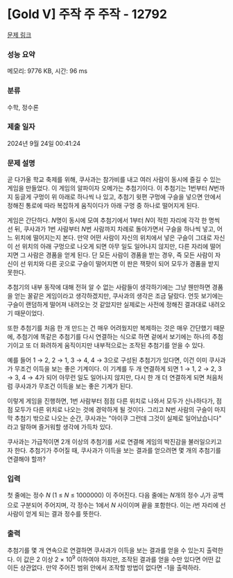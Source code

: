 # [Gold V] 주작 주 주작 - 12792 

[문제 링크](https://www.acmicpc.net/problem/12792) 

### 성능 요약

메모리: 9776 KB, 시간: 96 ms

### 분류

수학, 정수론

### 제출 일자

2024년 9월 24일 00:41:24

### 문제 설명

<p>곧 다가올 학교 축제를 위해, 쿠사과는 참가비를 내고 여러 사람이 동시에 즐길 수 있는 게임을 만들었다. 이 게임의 알파이자 오메가는 추첨기이다. 이 추첨기는 1번부터 <em>N</em>번까지 둥글게 구멍이 위 아래로 하나씩 나 있고, 추첨기 윗편 구멍에 구슬을 넣으면 안에서 정해진 통로에 따라 복잡하게 움직이다가 아래 구멍 중 하나로 떨어지게 된다.</p>

<p>게임은 간단하다. <em>N</em>명이 동시에 모여 추첨기에서 1부터 <em>N</em>이 적힌 자리에 각각 한 명씩 선 뒤, 쿠사과가 1번 사람부터 <em>N</em>번 사람까지 차례로 돌아가면서 구슬을 하나씩 넣고, 어느 위치에 떨어지는지 본다. 만약 어떤 사람이 자신의 위치에서 넣은 구슬이 그대로 자신이 선 위치의 아래 구멍으로 나오게 되면 아무 일도 일어나지 않지만, 다른 자리에 떨어지면 그 사람은 경품을 얻게 된다. 단 모든 사람이 경품을 받는 경우, 즉 모든 사람이 자신이 선 위치와 다른 곳으로 구슬이 떨어지면 이 판은 잭팟이 되어 모두가 경품을 받지 못한다.</p>

<p>추첨기의 내부 동작에 대해 전혀 알 수 없는 사람들이 생각하기에는 그냥 웬만하면 경품을 얻는 꿀같은 게임이라고 생각하겠지만, 쿠사과의 생각은 조금 달랐다. 언듯 보기에는 구슬이 랜덤하게 떨어져 내려오는 것 같았지만 실제로는 사전에 정해진 결과대로 내려오기 때문이었다.</p>

<p>또한 추첨기를 처음 한 개 만드는 건 매우 어려웠지만 복제하는 것은 매우 간단했기 때문에, 추첨기에 똑같은 추첨기를 다시 연결하는 식으로 하면 겉에서 보기에는 하나의 추첨기이고 또 더 화려하게 움직이지만 내부적으로는 조작된 추첨기를 얻을 수 있다.</p>

<p>예를 들어 1 → 2, 2 → 1, 3 → 4, 4 → 3으로 구성된 추첨기가 있다면, 이건 이미 쿠사과가 무조건 이득을 보는 좋은 기계이다. 이 기계를 두 개 연결하게 되면 1 → 1, 2 → 2, 3 → 3, 4 → 4가 되어 아무런 일도 일어나지 않지만, 다시 한 개 더 연결하게 되면 처음처럼 쿠사과가 무조건 이득을 보는 좋은 기계가 된다.</p>

<p>이렇게 게임을 진행하면, 1번 사람부터 점점 다른 위치로 나와서 모두가 신나하다가, 점점 모두가 다른 위치로 나오는 것에 경악하게 될 것이다. 그리고 N번 사람의 구슬이 마지막 추첨기 밖으로 나오는 순간, 쿠사과는 "아이쿠 그런데 그것이 실제로 일어났습니다" 라고 말하며 즐거워할 생각에 가득차 있다.</p>

<p>쿠사과는 가급적이면 2개 이상의 추첨기를 서로 연결해 게임의 박진감을 불러일으키고자 한다. 추첨기가 주어질 때, 쿠사과가 이득을 보는 결과를 얻으려면 몇 개의 추첨기를 연결해야 할까?</p>

### 입력 

 <p>첫 줄에는 정수 <em>N</em> (1 ≤ <em>N</em> ≤ 1000000) 이 주어진다.  다음 줄에는 <em>N</em>개의 정수 <em>J<sub>i</sub></em>가 공백으로 구분되어 주어지며, 각 정수는 1에서 <em>N</em> 사이이며 끝을 포함한다. 이는 <em>i</em>번 자리에 선 사람이 얻게 되는 결과 정수를 뜻한다.</p>

### 출력 

 <p>추첨기를 몇 개 연속으로 연결하면 쿠사과가 이득을 보는 결과를 얻을 수 있는지 출력한다. 이 값은 2 이상 2 × 10<sup>9</sup> 이하여야 하지만, 조작된 결과를 얻을 수만 있다면 어떤 값이든 상관없다. 만약 주어진 범위 안에서 조작할 방법이 없다면 -1을 출력하라.</p>


